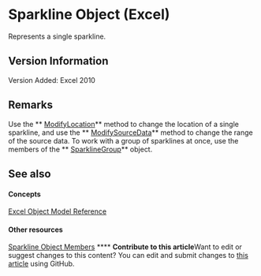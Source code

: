 
# Sparkline Object (Excel)

Represents a single sparkline.


## Version Information

Version Added: Excel 2010 


## Remarks

Use the  ** [ModifyLocation](39b4b0cc-5d3a-0f0b-c57e-d0d4f2cc4244.md)** method to change the location of a single sparkline, and use the ** [ModifySourceData](cb47feba-6ff5-0186-44a9-747682605bd1.md)** method to change the range of the source data. To work with a group of sparklines at once, use the members of the ** [SparklineGroup](cc694d97-a3d3-3473-2e37-0ede67b97680.md)** object.


## See also


#### Concepts


 [Excel Object Model Reference](11ea8598-8a20-92d5-f98b-0da04263bf2c.md)
#### Other resources


 [Sparkline Object Members](b5a704ce-27ff-e928-e2e3-dbe50788374d.md)
****   **Contribute to this article**Want to edit or suggest changes to this content? You can edit and submit changes to  [this article](https://github.com/jhershey00/VBA_Excel_Test/OpenXMLCon/articles/46951c4f-0eaa-9ce6-9703-eb3c632ea9b1.md) using GitHub.

